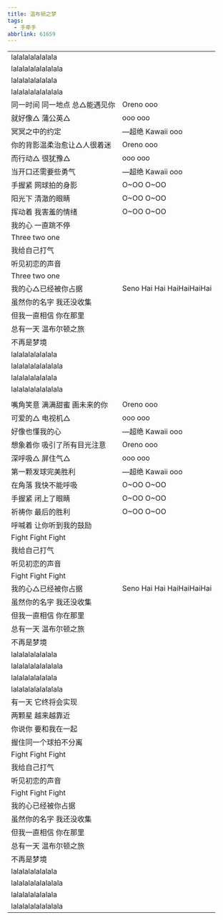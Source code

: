```yaml
---
title: 温布顿之梦
tags:
  - 手牵手
abbrlink: 61659
---
```

|      | |
|--|--|
|lalalalalalalala|      |
|lalalalalalalalala|      |
|lalalalalalalala|      |
|lalalalalalalalala|      |
|同一时间 同一地点 总△能遇见你|Oreno ooo|
|就好像△ 蒲公英△|ooo ooo|
|冥冥之中的约定|—超绝 Kawaii ooo|
|你的背影温柔治愈让△人很着迷|Oreno ooo|
|而行动△ 很犹豫△|ooo ooo|
|当开口还需要些勇气|—超绝 Kawaii ooo|
|手握紧 网球拍的身影|O~OO O~OO|
|阳光下 清澈的眼睛|O~OO O~OO|
|挥动着 我害羞的情绪|O~OO O~OO|
|我的心 一直跳不停|      |
|Three two one|      |
|我给自己打气|      |
|听见初恋的声音|      |
|Three two one|      |
|我的心△已经被你占据|Seno Hai Hai HaiHaiHaiHai|
|虽然你的名字 我还没收集|      |
|但我一直相信 你在那里|      |
|总有一天 温布尔顿之旅|      |
|不再是梦境|      |
|lalalalalalalala|      |
|lalalalalalalalala|      |
|lalalalalalalala|      |
|lalalalalalalalala|      |
|      |      |
|嘴角笑意 满满甜蜜 画未来的你|Oreno ooo|
|可爱的△ 电视机△|ooo ooo|
|好像也懂我的心|—超绝 Kawaii ooo|
|想象着你 吸引了所有目光注意|Oreno ooo|
|深呼吸△ 屏住气△|ooo ooo|
|第一颗发球完美胜利|—超绝 Kawaii ooo|
|在角落 我快不能呼吸|O~OO O~OO|
|手握紧 闭上了眼睛|O~OO O~OO|
|祈祷你 最后的胜利|O~OO O~OO|
|呼喊着 让你听到我的鼓励|      |
|Fight Fight Fight|      |
|我给自己打气|      |
|听见初恋的声音|      |
|Fight Fight Fight|      |
|我的心△已经被你占据|Seno Hai Hai HaiHaiHaiHai|
|虽然你的名字 我还没收集|      |
|但我一直相信 你在那里|      |
|总有一天 温布尔顿之旅|      |
|不再是梦境|      |
|lalalalalalalala|      |
|lalalalalalalalala|      |
|lalalalalalalala|      |
|lalalalalalalalala|      |
|有一天 它终将会实现|      |
|两颗星 越来越靠近|      |
|你说你 要和我在一起|      |
|握住同一个球拍不分离|      |
|Fight Fight Fight|      |
|我给自己打气|      |
|听见初恋的声音|      |
|Fight Fight Fight|      |
|我的心已经被你占据|      |
|虽然你的名字 我还没收集|      |
|但我一直相信 你在那里|      |
|总有一天 温布尔顿之旅|      |
|不再是梦境|      |
|lalalalalalalala|      |
|lalalalalalalalala|      |
|lalalalalalalala|      |
|lalalalalalalalala|      |